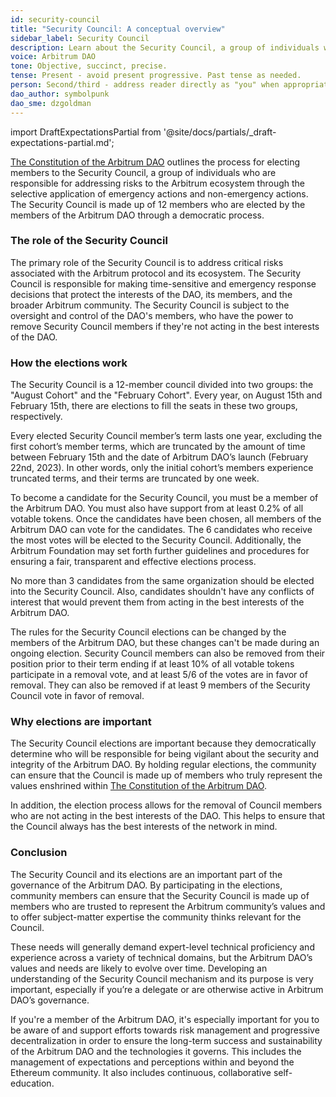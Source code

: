 ```yaml
---
id: security-council
title: "Security Council: A conceptual overview"
sidebar_label: Security Council
description: Learn about the Security Council, a group of individuals who are responsible for managing the risk of the Arbitrum ecosystem through the selective application of emergency actions.
voice: Arbitrum DAO
tone: Objective, succinct, precise.
tense: Present - avoid present progressive. Past tense as needed.
person: Second/third - address reader directly as "you" when appropriate, refer to the DAO as the DAO, not as "we".
dao_author: symbolpunk
dao_sme: dzgoldman
---
```


import DraftExpectationsPartial from '@site/docs/partials/_draft-expectations-partial.md'; 

<DraftExpectationsPartial />

[The Constitution of the Arbitrum DAO](../dao-constitution) outlines the process for electing members to the <a data-quicklook-from='security-council'>Security Council</a>, a group of individuals who are responsible for addressing risks to the Arbitrum ecosystem through the selective application of <a data-quicklook-from='emergency-action'>emergency actions</a> and <a data-quicklook-from='nonemergeny-action'>non-emergency actions</a>. The Security Council is made up of 12 members who are elected by the members of the Arbitrum DAO through a democratic process.

### The role of the Security Council

The primary role of the Security Council is to address critical risks associated with the Arbitrum protocol and its ecosystem. The Security Council is responsible for making time-sensitive and emergency response decisions that protect the interests of the DAO, its members, and the broader Arbitrum community. The Security Council is subject to the oversight and control of the DAO's members, who have the power to remove Security Council members if they're not acting in the best interests of the DAO.

### How the elections work

The Security Council is a 12-member council divided into two groups: the "August Cohort" and the "February Cohort". Every year, on August 15th and February 15th, there are elections to fill the seats in these two groups, respectively.

Every elected Security Council member’s term lasts one year, excluding the first cohort’s member terms, which are truncated by the amount of time between February 15th and the date of Arbitrum DAO’s launch (February 22nd, 2023). In other words, only the initial cohort’s members experience truncated terms, and their terms are truncated by one week.

To become a candidate for the Security Council, you must be a member of the Arbitrum DAO. You must also have support from at least 0.2% of all votable tokens. Once the candidates have been chosen, all members of the Arbitrum DAO can vote for the candidates. The 6 candidates who receive the most votes will be elected to the Security Council.  Additionally, the Arbitrum Foundation may set forth further guidelines and procedures for ensuring a fair, transparent and effective elections process.

No more than 3 candidates from the same organization should be elected into the Security Council. Also, candidates shouldn't have any conflicts of interest that would prevent them from acting in the best interests of the Arbitrum DAO.

The rules for the Security Council elections can be changed by the members of the Arbitrum DAO, but these changes can't be made during an ongoing election. Security Council members can also be removed from their position prior to their term ending if at least 10% of all votable tokens participate in a removal vote, and at least 5/6 of the votes are in favor of removal. They can also be removed if at least 9 members of the Security Council vote in favor of removal.


### Why elections are important

The Security Council elections are important because they democratically determine who will be responsible for being vigilant about the security and integrity of the Arbitrum DAO. By holding regular elections, the community can ensure that the Council is made up of members who truly represent the values enshrined within [The Constitution of the Arbitrum DAO](../dao-constitution).

In addition, the election process allows for the removal of Council members who are not acting in the best interests of the DAO. This helps to ensure that the Council always has the best interests of the network in mind.


### Conclusion

The Security Council and its elections are an important part of the governance of the Arbitrum DAO. By participating in the elections, community members can ensure that the Security Council is made up of members who are trusted to represent the Arbitrum community’s values and to offer subject-matter expertise the community thinks relevant for the Council.

These needs will generally demand expert-level technical proficiency and experience across a variety of technical domains, but the Arbitrum DAO’s values and needs are likely to evolve over time. Developing an understanding of the Security Council mechanism and its purpose is very important, especially if you’re a delegate or are otherwise active in Arbitrum DAO’s governance.

If you're a member of the Arbitrum DAO, it's especially important for you to be aware of and support efforts towards risk management and progressive decentralization in order to ensure the long-term success and sustainability of the Arbitrum DAO and the technologies it governs. This includes the management of expectations and perceptions within and beyond the Ethereum community. It also includes continuous, collaborative self-education.